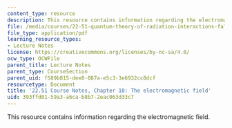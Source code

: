 ```yaml
---
content_type: resource
description: This resource contains information regarding the electromagnetic field.
file: /media/courses/22-51-quantum-theory-of-radiation-interactions-fall-2012/393ffd0159a3a6cab8b72eac063d33c7_MIT22_51F12_Ch10.pdf
file_type: application/pdf
learning_resource_types:
- Lecture Notes
license: https://creativecommons.org/licenses/by-nc-sa/4.0/
ocw_type: OCWFile
parent_title: Lecture Notes
parent_type: CourseSection
parent_uid: f589b815-dee8-087a-e5c3-3e6932cc8dcf
resourcetype: Document
title: '22.51 Course Notes, Chapter 10: The electromagnetic field'
uid: 393ffd01-59a3-a6ca-b8b7-2eac063d33c7
---
```

This resource contains information regarding the electromagnetic field.